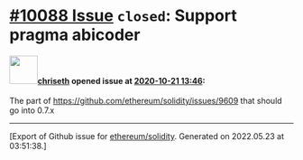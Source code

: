 # [\#10088 Issue](https://github.com/ethereum/solidity/issues/10088) `closed`: Support pragma abicoder

#### <img src="https://avatars.githubusercontent.com/u/9073706?v=4" width="50">[chriseth](https://github.com/chriseth) opened issue at [2020-10-21 13:46](https://github.com/ethereum/solidity/issues/10088):

The part of https://github.com/ethereum/solidity/issues/9609 that should go into 0.7.x




-------------------------------------------------------------------------------



[Export of Github issue for [ethereum/solidity](https://github.com/ethereum/solidity). Generated on 2022.05.23 at 03:51:38.]
